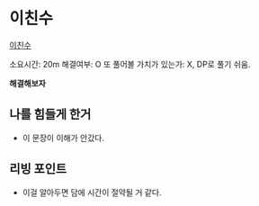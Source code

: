 # 이친수

[이친수](https://www.acmicpc.net/problem/2193)

소요시간: 20m
해결여부: O
또 풀어볼 가치가 있는가: X, DP로 풀기 쉬움.

**해결해보자**

## 나를 힘들게 한거

- 이 문장이 이해가 안갔다.

## 리빙 포인트

- 이걸 알아두면 담에 시간이 절약될 거 같다.
